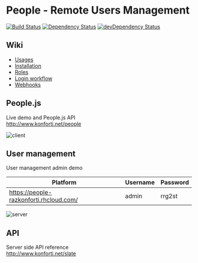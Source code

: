 # People - Remote Users Management

[![Build Status](https://travis-ci.org/konforti/people.svg?branch=master)](https://travis-ci.org/konforti/people)
[![Dependency Status](https://david-dm.org/konforti/people.svg?theme=shields.io)](https://david-dm.org/konforti/people)
[![devDependency Status](https://david-dm.org/konforti/people/dev-status.svg?theme=shields.io)](https://david-dm.org/konforti/people#info=devDependencies)

## Wiki

* [Usages](https://github.com/konforti/people/wiki/Usages)
* [Installation](https://github.com/konforti/people/wiki/Installation)
* [Roles](https://github.com/konforti/people/wiki/Roles)
* [Login workflow](https://github.com/konforti/people/wiki/Login-workflow)
* [Webhooks](https://github.com/konforti/people/wiki/Webhooks)


## People.js
Live demo and People.js API <br>
http://www.konforti.net/people

![client](https://github.com/konforti/people/blob/master/components/web/public/media/g13.png)

## User management
User management admin demo

| Platform                                 | Username | Password |
| ---------------------------------------- | -------- | -------- |
|https://people-razkonforti.rhcloud.com/   | admin    | rrg2st   |

![server](https://github.com/konforti/people/blob/master/components/web/public/media/g12.png)

## API
Server side API reference<br>
http://www.konforti.net/slate

